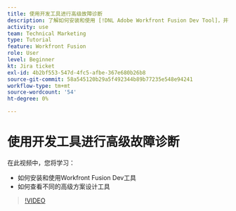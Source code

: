```yaml
---
title: 使用开发工具进行高级故障诊断
description: 了解如何安装和使用 [!DNL Adobe Workfront Fusion Dev Tool]，并查看其中包含的不同高级方案设计工具。
activity: use
team: Technical Marketing
type: Tutorial
feature: Workfront Fusion
role: User
level: Beginner
kt: Jira ticket
exl-id: 4b2bf553-547d-4fc5-afbe-367e680b26b8
source-git-commit: 58a545120b29a5f492344b89b77235e548e94241
workflow-type: tm+mt
source-wordcount: '54'
ht-degree: 0%

---
```


# 使用开发工具进行高级故障诊断

在此视频中，您将学习：

* 如何安装和使用Workfront Fusion Dev工具
* 如何查看不同的高级方案设计工具

>[!VIDEO](https://video.tv.adobe.com/v/335302/?quality=12)
